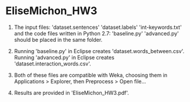# EliseMichon_HW3

1. The input files:
'dataset.sentences'
'dataset.labels'
'int-keywords.txt'
and the code files written in Python 2.7:
'baseline.py'
'advanced.py'
should be placed in the same folder.

2. Running 'baseline.py' in Eclipse creates 'dataset.words_between.csv'.
Running 'advanced.py' in Eclipse creates 'dataset.interaction_words.csv'.

3. Both of these files are compatible with Weka, choosing them in Applications > Explorer, then Preprocess > Open file...

4. Results are provided in 'EliseMichon_HW3.pdf'.
